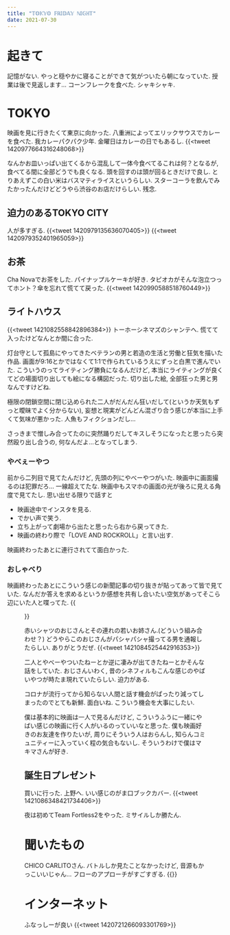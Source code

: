 ```yaml
---
title: "𝕋𝕆𝕂𝕐𝕆 𝔽ℝ𝕀𝔻𝔸𝕐 ℕ𝕀𝔾ℍ𝕋"
date: 2021-07-30
---
```


# 起きて
記憶がない. やっと穏やかに寝ることができて気がついたら朝になっていた. 授業は後で見返します... コーンフレークを食べた. シャキシャキ.

# TOKYO
映画を見に行きたくて東京に向かった. 八重洲によってエリックサウスでカレーを食べた. 我カレーパクパク少年. 金曜日はカレーの日でもあるし.
{{<tweet 1420977664316248068>}}

なんかお皿いっぱい出てくるから混乱して一体今食べてるこれは何？となるが, 食べてる間に全部どうでも良くなる. 頭を回すのは頭が回るときだけで良し. とりあえずこの白い米はバスマティライスというらしい.
スターコーラを飲んでみたかったんだけどどうやら渋谷のお店だけらしい. 残念.

## 迫力のあるTOKYO CITY
人が多すぎる.
{{<tweet 1420979135636070405>}}
{{<tweet 1420979352401965059>}}

## お茶
Cha Novaでお茶をした. パイナップルケーキが好き. タピオカがそんな泡立つってホント？傘を忘れて慌てて戻った.
{{<tweet 1420990588518760449>}}

## ライトハウス
{{<tweet 1421082558842896384>}}
トーホーシネマズのシャンテへ. 慌てて入ったけどなんとか間に合った.

灯台守として孤島にやってきたベテランの男と若造の生活と労働と狂気を描いた作品. 画面が9:16とかではなくて1:1で作られているうえにずっと白黒で進んでいた. こういうのってライティング勝負になるんだけど, 本当にライティングが良くてどの場面切り出しても絵になる構図だった. 切り出した絵, 全部狂った男と男なんですけどね.

極限の閉鎖空間に閉じ込められた二人がだんだん狂いだして(というか天気もずっと曖昧でよく分からない), 妄想と現実がどんどん混ざり合う感じが本当に上手くて気味が悪かった. 人魚もフィクションだし...

さっきまで憎しみ合ってたのに突然踊りだしてキスしそうになったと思ったら突然殴り出し合うの, 何なんだよ...となってしまう.
### やべぇーやつ
前から二列目で見てたんだけど, 先頭の列にやべーやつがいた. 映画中に画面撮るのは犯罪だろ... 一線超えてたな. 映画中もスマホの画面の光が後ろに見える角度で見てたし. 思い出せる限りで話すと

- 映画途中でインスタを見る.
- でかい声で笑う.
- 立ち上がって劇場から出たと思ったら右から戻ってきた.
- 映画の終わり際で「LOVE AND ROCKROLL」と言い出す.


映画終わったあとに連行されてて面白かった. 

### おしゃべり
映画終わったあとにこういう感じの新聞記事の切り抜きが貼ってあって皆で見ていた. なんだか答えを求めるというか感想を共有し合いたい空気があってそこら辺にいた人と喋ってた.
{{<figure src="/media/2021-07-30-paper.jpeg" alt="paper">}}

赤いシャツのおじさんとその連れの若いお姉さん.(どういう組み合わせ？) どうやらこのおじさんがパシャパシャ撮ってる男を通報したらしい. ありがとうだぜ.
{{<tweet 1421084525442916353>}}

二人とやべーやついたねーとか逆に凄みが出てきたねーとかそんな話をしていた. おじさんいわく, 昔のシネフィルもこんな感じのやばいやつが時たま現れていたらしい. 迫力がある.

コロナが流行ってから知らない人間と話す機会がぱったり減ってしまったのでとても新鮮. 面白いね. こういう機会を大事にしたい.

僕は基本的に映画は一人で見るんだけど, こういうふうに一緒にやばい感じの映画に行く人がいるのっていいなと思った. 僕も映画好きのお友達を作りたいが, 周りにそういう人はおらんし, 知らんコミュニティーに入っていく程の気合もないし. そういうわけで僕はマキマさんが好き. 
## 誕生日プレゼント
買いに行った. 上野へ. いい感じのがま口ブックカバー.
{{<tweet 1421086348421734406>}}

夜は初めてTeam Fortless2をやった. ミサイルしか勝たん.

# 聞いたもの
CHICO CARLITOさん. バトルしか見たことなかったけど, 音源もかっこいいじゃん... フローのアプローチがすごすぎる.
{{<youtube u5hgGrh5aVI>}}


# インターネット
ふなっしーが良い
{{<tweet 1420721266093301769>}}